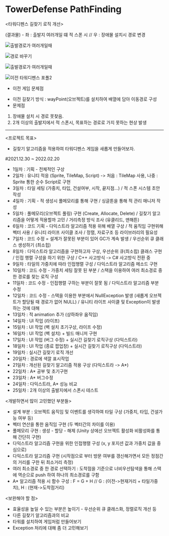 # TowerDefense PathFinding

<타워디펜스 길찾기 로직 개선>

(결과물) - 좌 : 출발지 여러개일 떄 적 스폰 시 // 우 : 장애물 설치시 경로 변경

![출발경로가 여러개일때](https://user-images.githubusercontent.com/42011665/155678306-a6fd6706-227c-49fa-a4d3-0da6e36c5adc.png)


![경로 바꾸기](https://user-images.githubusercontent.com/42011665/155674574-ca4f63c9-c44e-4e3d-85fd-b6c65e3de10f.png)

![출발경로가 여러개일때](https://user-images.githubusercontent.com/42011665/155674594-11ff8aee-b0ee-4c90-8053-349d3cae89ae.png)


![이전 타워디펜스 포폴2](https://user-images.githubusercontent.com/42011665/155677951-8347ce60-6a71-4cf8-a833-52ef9950a604.png)

* 이전 게임 문제점

- 이전 길찾기 방식 : wayPoint(오브젝트)를 설치하여 배열에 담아 이동경로 구성
- 문제점
1) 장애물 설치 시 경로 못찾음. 
2) 2개 이상의 출발지에서 적 스폰시, 목표하는 경로로 가지 못하는 현상 발생

-----

<프로젝트 목표>
- 길찾기 알고리즘을 적용하여 타워디펜스 게임을 새롭게 만들어보자.


#2021.12.30 ~ 2022.02.20

- 1일차 : 기획 - 전체적인 구상
- 2일차 : 유니티 적응 (Sprite, TileMap, Script) -> 처음 : TileMap 사용, 나중 : Sprite 통한 순수 Script로 구현
- 3일차 : 타일 세팅 (가중치, 타입, 건설여부, 시작, 끝지점...) / 적 스폰 시스템 초안 작성
- 4일차 : 기획 - 적 생성시 풀메모리를 통해 구현 / 싱글톤을 통해 적 관리 매니저 작성
- 5일차 : 풀메모리(오브젝트 풀링) 구현 (Create, Allocate, Delete) / 길찾기 알고리즘을 어떻게 적용할까 고민 / 거리측정 방식 조사 (유클리드, 맨해튼)
- 6일차 : 코드 기획 - 다익스트라 알고리즘 적용 위해 배열 구상 / 적 움직임 구현위해 벡터 사용 / 유니티 라이프 사이클 조사 / 정렬, 자료구조 등 라이브러리의 필요성
- 7일차 : 코드 수정 = 설계가 잘못된 부분이 있어 GC가 계속 발생 / 우선순위 큐 클래스 생성하기 (최소힙)
- 8일차 : 다익스트라 알고리즘을 구현하고자 구상, 우선순위 큐(최소힙) 클래스 구현 / 인접 행렬 구성을 하기 위한 구상 / C++ 사고방식 -> C# 사고방식 전환 중
- 9일차 : 타일의 가중치에 따라 인접행렬 구성 / 다익스트라 알고리즘 메소드 구현
- 10일차 : 코드 수정 - 가중치 세팅 잘못 된 부분 / 스택을 이용하여 여러 최소경로 중 한 경로를 찾는 로직 구성
- 11일차 : 코드 수정 - 인접행렬 구하는 부분이 잘못 됨 / 다익스트라 알고리즘 부분 수정
- 12일차 : 코드 수정 - 스택을 이용한 부분에서 NullException 발생 (새롭게 오브젝트가 할당될 때 경로가 없어 NULL) / 유니티 라이프 사이클 및 Exception이 발생하는 것에 대해
- 13일차 : 적 animation 추가 (상하좌우 움직임)
- 14일차 : UI 작업 (라이프)
- 15일차 : UI 작업 (벽 설치 초기구상, 라이프 수정)
- 16일차 : UI 작업 (벽 설치) + 빌드 매니저 구현
- 17일차 : UI 작업 (버그 수정) + 실시간 길찾기 로직구상 (다익스트라)
- 18일차 : UI 작업 (종료 팝업창) + 실시간 길찾기 로직구상 (다익스트라)
- 19일차 : 실시간 길찾기 로직 개선
- 20일차 : 경로에 색깔 표시작업
- 21일차 : 개선된 길찾기 알고리즘 적용 구상 (다익스트라 -> A*)
- 22일차 : A* 공부 및 초기구현
- 23일차 : A* 버그수정
- 24일차 : 다익스트라, A* 성능 비교 
- 25일차 : 2개 이상의 출발지에서 스폰시 테스트


<개발하면서 많이 고민했던 부분들>

- 설계 부분 : 오브젝트 움직임 및 이벤트를 생각하여 타일 구상 (가중치, 타입, 건설가능 여부 등)
- 벡터 연산을 통한 움직임 구현 (두 벡터간의 차이를 이용)
- 풀메모리 구현 : 생성 - 할당 - 해제 (Unity 상에선 오브젝트 활성화 비활성화를 통해 간단히 구현)
- 다익스트라 알고리즘 구현을 위한 인접행렬 구성 (x, y 포지션 값과 가중치 값을 중심으로)
- 다익스트라 알고리즘 구현 (시작점으로 부터 방문 여부를 갱신해가면서 모든 정점간의 거리를 구한 뒤 최소거리 측정)
- 여러 최소경로 중 한 경로 선택하기 : 도착점을 기준으로 너비우선탐색을 통해 스택에 역순으로 push 하여 하나의 최소경로를 구함
- A* 알고리즘 적용 시 함수 구성 : F = G  + H // G : (이전->현재거리 + 타일가중치), H : (현재->도착점거리)

<보완해야 할 점>

- 효율성을 높일 수 있는 부분은 높이기 - 우선순위 큐 클래스화, 정렬로직 개선 등
- 다른 길찾기 알고리즘과의 비교
- 타워를 설치하여 게임처럼 만들어보기
- Exception 처리에 대해 좀 더 고민해보기
